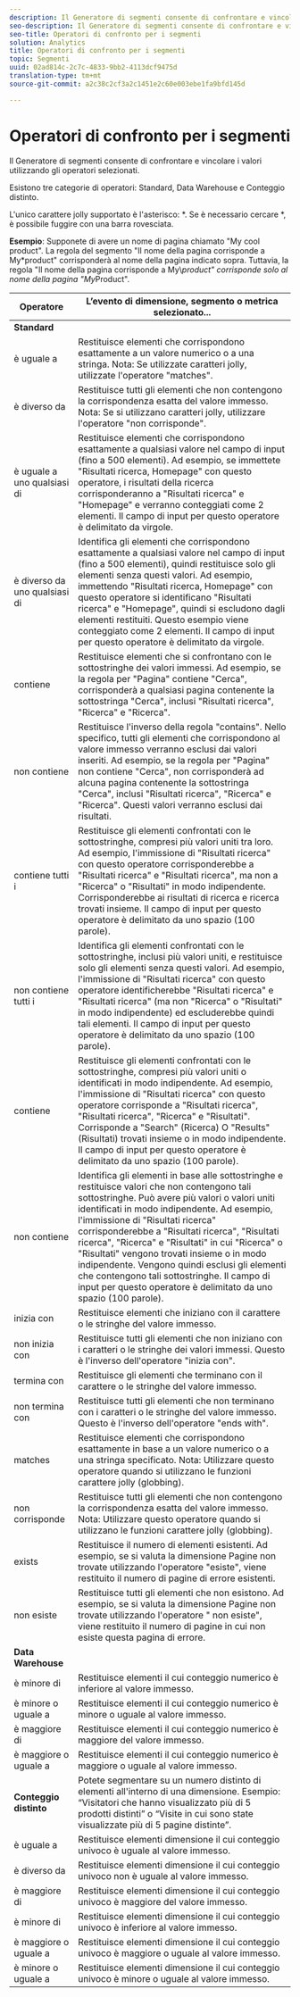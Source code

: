 ```yaml
---
description: Il Generatore di segmenti consente di confrontare e vincolare i valori utilizzando gli operatori selezionati.
seo-description: Il Generatore di segmenti consente di confrontare e vincolare i valori utilizzando gli operatori selezionati.
seo-title: Operatori di confronto per i segmenti
solution: Analytics
title: Operatori di confronto per i segmenti
topic: Segmenti
uuid: 02ad814c-2c7c-4833-9bb2-4113dcf9475d
translation-type: tm+mt
source-git-commit: a2c38c2cf3a2c1451e2c60e003ebe1fa9bfd145d

---
```



# Operatori di confronto per i segmenti

Il Generatore di segmenti consente di confrontare e vincolare i valori utilizzando gli operatori selezionati.

Esistono tre categorie di operatori: Standard, Data Warehouse e Conteggio distinto.

L'unico carattere jolly supportato è l'asterisco: *. Se è necessario cercare *, è possibile fuggire con una barra rovesciata.

**Esempio**: Supponete di avere un nome di pagina chiamato "My cool product". La regola del segmento "Il nome della pagina corrisponde a My*product" corrisponderà al nome della pagina indicato sopra. Tuttavia, la regola "Il nome della pagina corrisponde a My\\*product" corrisponde solo al nome della pagina "My*Product".

| Operatore | L’evento di dimensione, segmento o metrica selezionato... |
|--- |--- |
| **Standard** |  |
| è uguale a | Restituisce elementi che corrispondono esattamente a un valore numerico o a una stringa. Nota:  Se utilizzate caratteri jolly, utilizzate l'operatore "matches". |
| è diverso da | Restituisce tutti gli elementi che non contengono la corrispondenza esatta del valore immesso.  Nota:  Se si utilizzano caratteri jolly, utilizzare l'operatore "non corrisponde". |
| è uguale a uno qualsiasi di | Restituisce elementi che corrispondono esattamente a qualsiasi valore nel campo di input (fino a 500 elementi). Ad esempio, se immettete "Risultati ricerca, Homepage" con questo operatore, i risultati della ricerca corrisponderanno a "Risultati ricerca" e "Homepage" e verranno conteggiati come 2 elementi. Il campo di input per questo operatore è delimitato da virgole. |
| è diverso da uno qualsiasi di | Identifica gli elementi che corrispondono esattamente a qualsiasi valore nel campo di input (fino a 500 elementi), quindi restituisce solo gli elementi senza questi valori. Ad esempio, immettendo "Risultati ricerca, Homepage" con questo operatore si identificano "Risultati ricerca" e "Homepage", quindi si escludono dagli elementi restituiti. Questo esempio viene conteggiato come 2 elementi. Il campo di input per questo operatore è delimitato da virgole. |
| contiene | Restituisce elementi che si confrontano con le sottostringhe dei valori immessi. Ad esempio, se la regola per "Pagina" contiene "Cerca", corrisponderà a qualsiasi pagina contenente la sottostringa "Cerca", inclusi "Risultati ricerca", "Ricerca" e "Ricerca". |
| non contiene | Restituisce l'inverso della regola "contains". Nello specifico, tutti gli elementi che corrispondono al valore immesso verranno esclusi dai valori inseriti. Ad esempio, se la regola per "Pagina" non contiene "Cerca", non corrisponderà ad alcuna pagina contenente la sottostringa "Cerca", inclusi "Risultati ricerca", "Ricerca" e "Ricerca". Questi valori verranno esclusi dai risultati. |
| contiene tutti i | Restituisce gli elementi confrontati con le sottostringhe, compresi più valori uniti tra loro. Ad esempio, l'immissione di "Risultati ricerca" con questo operatore corrisponderebbe a "Risultati ricerca" e "Risultati ricerca", ma non a "Ricerca" o "Risultati" in modo indipendente. Corrisponderebbe ai risultati di ricerca e ricerca trovati insieme. Il campo di input per questo operatore è delimitato da uno spazio (100 parole). |
| non contiene tutti i | Identifica gli elementi confrontati con le sottostringhe, inclusi più valori uniti, e restituisce solo gli elementi senza questi valori. Ad esempio, l'immissione di "Risultati ricerca" con questo operatore identificherebbe "Risultati ricerca" e "Risultati ricerca" (ma non "Ricerca" o "Risultati" in modo indipendente) ed escluderebbe quindi tali elementi. Il campo di input per questo operatore è delimitato da uno spazio (100 parole). |
| contiene | Restituisce gli elementi confrontati con le sottostringhe, compresi più valori uniti o identificati in modo indipendente. Ad esempio, l'immissione di "Risultati ricerca" con questo operatore corrisponde a "Risultati ricerca", "Risultati ricerca", "Ricerca" e "Risultati". Corrisponde a "Search" (Ricerca) O "Results" (Risultati) trovati insieme o in modo indipendente. Il campo di input per questo operatore è delimitato da uno spazio (100 parole). |
| non contiene | Identifica gli elementi in base alle sottostringhe e restituisce valori che non contengono tali sottostringhe. Può avere più valori o valori uniti identificati in modo indipendente. Ad esempio, l'immissione di "Risultati ricerca" corrisponderebbe a "Risultati ricerca", "Risultati ricerca", "Ricerca" e "Risultati" in cui "Ricerca" o "Risultati" vengono trovati insieme o in modo indipendente. Vengono quindi esclusi gli elementi che contengono tali sottostringhe. Il campo di input per questo operatore è delimitato da uno spazio (100 parole). |
| inizia con | Restituisce elementi che iniziano con il carattere o le stringhe del valore immesso. |
| non inizia con | Restituisce tutti gli elementi che non iniziano con i caratteri o le stringhe dei valori immessi. Questo è l'inverso dell'operatore "inizia con". |
| termina con | Restituisce gli elementi che terminano con il carattere o le stringhe del valore immesso. |
| non termina con | Restituisce tutti gli elementi che non terminano con i caratteri o le stringhe del valore immesso. Questo è l'inverso dell'operatore "ends with". |
| matches | Restituisce elementi che corrispondono esattamente in base a un valore numerico o a una stringa specificato. Nota:  Utilizzare questo operatore quando si utilizzano le funzioni carattere jolly (globbing). |
| non corrisponde | Restituisce tutti gli elementi che non contengono la corrispondenza esatta del valore immesso. Nota:  Utilizzare questo operatore quando si utilizzano le funzioni carattere jolly (globbing). |
| exists | Restituisce il numero di elementi esistenti. Ad esempio, se si valuta la dimensione Pagine non trovate utilizzando l'operatore "esiste", viene restituito il numero di pagine di errore esistenti. |
| non esiste | Restituisce tutti gli elementi che non esistono. Ad esempio, se si valuta la dimensione Pagine non trovate utilizzando l'operatore " non esiste", viene restituito il numero di pagine in cui non esiste questa pagina di errore. |
| **Data Warehouse** |  |
| è minore di | Restituisce elementi il cui conteggio numerico è inferiore al valore immesso. |
| è minore o uguale a | Restituisce elementi il cui conteggio numerico è minore o uguale al valore immesso. |
| è maggiore di | Restituisce elementi il cui conteggio numerico è maggiore del valore immesso. |
| è maggiore o uguale a | Restituisce elementi il cui conteggio numerico è maggiore o uguale al valore immesso. |
| **Conteggio distinto** | Potete segmentare su un numero distinto di elementi all'interno di una dimensione. Esempio: “Visitatori che hanno visualizzato più di 5 prodotti distinti” o “Visite in cui sono state visualizzate più di 5 pagine distinte”. |
| è uguale a | Restituisce elementi dimensione il cui conteggio univoco è uguale al valore immesso. |
| è diverso da | Restituisce elementi dimensione il cui conteggio univoco non è uguale al valore immesso. |
| è maggiore di | Restituisce elementi dimensione il cui conteggio univoco è maggiore del valore immesso. |
| è minore di | Restituisce elementi dimensione il cui conteggio univoco è inferiore al valore immesso. |
| è maggiore o uguale a | Restituisce elementi dimensione il cui conteggio univoco è maggiore o uguale al valore immesso. |
| è minore o uguale a | Restituisce elementi dimensione il cui conteggio univoco è minore o uguale al valore immesso. |

